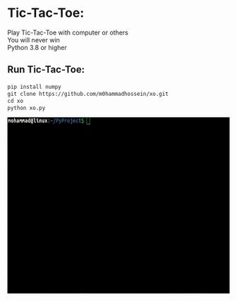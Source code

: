 # Tic-Tac-Toe:
<p>
Play Tic-Tac-Toe with computer or others<br/>
You will never win<br/>
Python 3.8 or higher<br/>
</p>

## Run Tic-Tac-Toe:
  
```
pip install numpy
git clone https://github.com/m0hammadhossein/xo.git
cd xo
python xo.py
```
<p align="center">
<img height=400 width=700 src="/images/xo.gif" />
</p>
